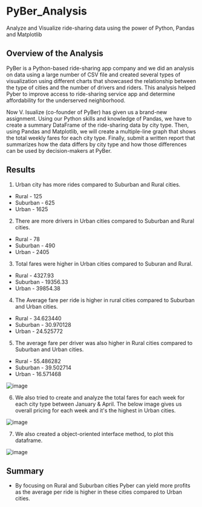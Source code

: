 # PyBer_Analysis
Analyze and Visualize ride-sharing data using the power of Python, Pandas and Matplotlib

## Overview of the Analysis
   PyBer is a Python-based ride-sharing app company and we did an analysis on data using a large number of CSV file and created several types of visualization using different charts that showcased the relationship between the type of cities and the number of drivers and riders. This analysis helped Pyber to improve access to ride-sharing service app and determine affordability for the underserved neighborhood. 

   Now V. Isualize (co-founder of PyBer) has given us a brand-new assignment. Using our Python skills and knowledge of Pandas, we have to create a summary DataFrame of the ride-sharing data by city type. Then, using Pandas and Matplotlib, we will create a multiple-line graph that shows the total weekly fares for each city type. Finally, submit a written report that summarizes how the data differs by city type and how those differences can be used by decision-makers at PyBer.

## Results
1. Urban city has more rides compared to Suburban and Rural cities.
- Rural     - 125
- Suburban  - 625
- Urban     - 1625

2. There are more drivers in Urban cities compared to Suburban and Rural cities.
- Rural     - 78
- Suburban  - 490
- Urban     - 2405

3) Total fares were higher in Urban cities compared to Suburan and Rural.
- Rural     - 4327.93
- Suburban  - 19356.33
- Urban     - 39854.38

4) The Average fare per ride is higher in rural cities compared to Suburban and Urban cities.
- Rural     - 34.623440
- Suburban  - 30.970128
- Urban     - 24.525772

5) The average fare per driver was also higher in Rural cities compared to Suburban and Urban cities.
- Rural     - 55.486282
- Suburban  - 39.502714
- Urban     - 16.571468

![image](https://user-images.githubusercontent.com/78935551/113495671-2f69e480-94c1-11eb-8190-cf86ae65536a.png)


6) We also tried to create and analyze the total fares for each week for each city type between January & April. The below image gives us overall pricing for each week and it's the highest in Urban cities.

![image](https://user-images.githubusercontent.com/78935551/113495815-f41be580-94c1-11eb-83f1-0985f78030c9.png)

7) We also created a object-oriented interface method, to plot this dataframe.

![image](https://user-images.githubusercontent.com/78935551/113495778-a3a48800-94c1-11eb-9f9b-5983745c570b.png)

## Summary 
- By focusing on Rural and Suburban cities Pyber can yield more profits as the average per ride is higher in these cities compared to Urban cities.

